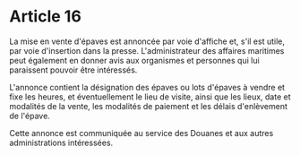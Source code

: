 # Article 16

La mise en vente d'épaves est annoncée par voie d'affiche et, s'il est utile, par voie d'insertion dans la presse. L'administrateur des affaires maritimes peut également en donner avis aux organismes et personnes qui lui paraissent pouvoir être intéressés.

L'annonce contient la désignation des épaves ou lots d'épaves à vendre et fixe les heures, et éventuellement le lieu de visite, ainsi que les lieux, date et modalités de la vente, les modalités de paiement et les délais d'enlèvement de l'épave.

Cette annonce est communiquée au service des Douanes et aux autres administrations intéressées.
